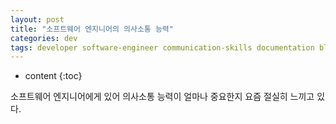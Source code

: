```yaml
---
layout: post
title: "소프트웨어 엔지니어의 의사소통 능력"
categories: dev
tags: developer software-engineer communication-skills documentation blog
---
```


* content
{:toc}

소프트웨어 엔지니어에게 있어 의사소통 능력이 얼마나 중요한지 요즘 절실히 느끼고 있다.

<!--more-->

[jekyll]:         https://jekyllrb.com